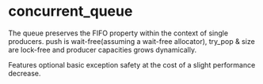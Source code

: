 # concurrent_queue

The queue preserves the FIFO property within the 
context of single producers. push is wait-free(assuming a wait-free allocator), 
try_pop & size are lock-free and producer capacities grows dynamically.

Features optional basic exception safety at the cost of a slight performance decrease.
